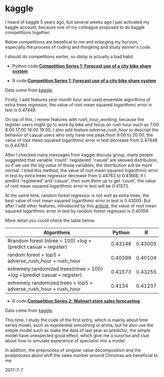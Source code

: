 # kaggle

I heard of kaggle 5 years ago, but several weeks ago I just activated my kaggle account, because one of my colleague proposed to do kaggle competitions together.

Below competitions are benefical to me and enlarging my horizon, especially the process of coding and thingking and study winner's code. 

I should do competitions earlier, so *delay* is actually a bad habit.



- Python code:**[Competition Series 1: Forecast use of a city bike share system](http://nbviewer.jupyter.org/github/yishi/kaggle/blob/master/competition_series_1_bike.ipynb)**

- R code:**[Competition Series 1: Forecast use of a city bike share system](https://github.com/yishi/kaggle/blob/master/competition_series_1_bike.R)**

Data come from [kaggle](https://www.kaggle.com/c/bike-sharing-demand).

Firstly, I add features *year month hour* and used ensemble algorithms of extra trees regressor, the value of root mean squared logarithmic error in test is *0.47448*.

On top of this, I renew features with *rush_hour_working*, because the register users might go to work by bike and focus on rush hour such as 7:00 8:00 17:00 18:00 19:00; I also add feature *adverse_rush_hour* to descript the behavior of casual users who only have one peak from 9:00 to 20:00, the value of root mean squared logarithmic error in test decrease from 0.47448 to *0.44763*.

After I checked many messages from kaggle discuss group, many people suggested that variable 'count' 'registered' 'casual' are skewed distribution, so if we use *the log value* of those variables, the distribution will be more normal.
I tried this method, the value of root mean squared logarithmic error in test by extra trees regressor decrease from 0.44763 to 0.41868, if I predict 'registered' and 'casual', then sum them up to get 'count', the value of root mean squared logarithmic error in test will be *0.41573*.

At the same time, random forest regressor is not well as extra trees, the best value of root mean squared logarithmic error in test is 0.43005. But after I add other features, introduced by this [ariticle]( https://www.analyticsvidhya.com/blog/2015/06/solution-kaggle-competition-bike-sharing-demand/), the value of root mean squared logarithmic error in test by random forest regressor is *0.40104*. 

More detail you could check the table below.

|Algorithms|Python|R|
|---|---|---|
|Rrandom forest (ntree = 100) +log +(predict casual + register)|0.43148|0.43005|
|random forest + top5 + adverse_rush_hour + rush_hour|0.40389|0.40104|
|extremely randomized trees(ntree = 100) +log +(predict casual + register)|0.41573|0.43255|
|extremely randomized trees + top5 + adverse_rush_hour + rush_hour|0.4134|0.41237|



- R code:**[Competition Series 2: Walmart store sales forecasting](https://github.com/yishi/kaggle/blob/master/competition_series_2_walmart.R)**

Data come from [kaggle](https://www.kaggle.com/c/walmart-recruiting-store-sales-forecasting).

This time, I study the code of the first entry, which is mainly about time series model, such as expotential smoothing or arima, but he also use the simple model such as make the data of last year as predictor, the simple model have unexpected good effect, which give me a surprise and clue about how to simulate experience of specialist into a model.

In addition, the preprocess of singular value decomposition and the postprocess about shift the sales number around Chrismas are beneficial to me.

2017-7-7

